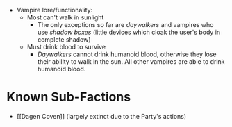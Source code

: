 - Vampire lore/functionality:
	- Most can't walk in sunlight
		- The only exceptions so far are *daywalkers* and vampires who use *shadow boxes* (little devices which cloak the user's body in complete shadow)
	- Must drink blood to survive
		- *Daywalkers* cannot drink humanoid blood, otherwise they lose their ability to walk in the sun. All other vampires are able to drink humanoid blood.

# Known Sub-Factions
- [[Dagen Coven]] (largely extinct due to the Party's actions)